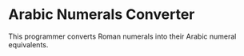 Arabic Numerals Converter
=========================

This programmer converts Roman numerals into their Arabic numeral equivalents.
